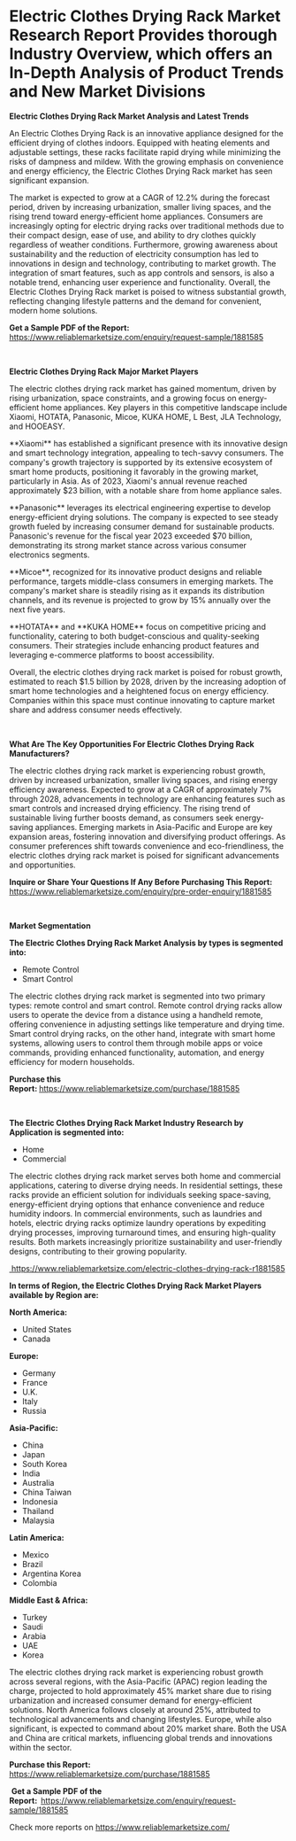 <p><h1>Electric Clothes Drying Rack Market Research Report Provides thorough Industry Overview, which offers an In-Depth Analysis of Product Trends and New Market Divisions</h1></p><p><strong>Electric Clothes Drying Rack Market Analysis and Latest Trends</strong></p>
<p><p>An Electric Clothes Drying Rack is an innovative appliance designed for the efficient drying of clothes indoors. Equipped with heating elements and adjustable settings, these racks facilitate rapid drying while minimizing the risks of dampness and mildew. With the growing emphasis on convenience and energy efficiency, the Electric Clothes Drying Rack market has seen significant expansion.</p><p>The market is expected to grow at a CAGR of 12.2% during the forecast period, driven by increasing urbanization, smaller living spaces, and the rising trend toward energy-efficient home appliances. Consumers are increasingly opting for electric drying racks over traditional methods due to their compact design, ease of use, and ability to dry clothes quickly regardless of weather conditions. Furthermore, growing awareness about sustainability and the reduction of electricity consumption has led to innovations in design and technology, contributing to market growth. The integration of smart features, such as app controls and sensors, is also a notable trend, enhancing user experience and functionality. Overall, the Electric Clothes Drying Rack market is poised to witness substantial growth, reflecting changing lifestyle patterns and the demand for convenient, modern home solutions.</p></p>
<p><strong>Get a Sample PDF of the Report:&nbsp;</strong> <a href="https://www.reliablemarketsize.com/enquiry/request-sample/1881585?utm_campaign=1886&utm_medium=2&utm_source=Github&utm_content=ia&utm_term=14022025&utm_id=electric-clothes-drying-rack">https://www.reliablemarketsize.com/enquiry/request-sample/1881585</a></p>
<p>&nbsp;</p>
<p><strong>Electric Clothes Drying Rack Major Market Players</strong></p>
<p><p>The electric clothes drying rack market has gained momentum, driven by rising urbanization, space constraints, and a growing focus on energy-efficient home appliances. Key players in this competitive landscape include Xiaomi, HOTATA, Panasonic, Micoe, KUKA HOME, L Best, JLA Technology, and HOOEASY.</p><p>**Xiaomi** has established a significant presence with its innovative design and smart technology integration, appealing to tech-savvy consumers. The company's growth trajectory is supported by its extensive ecosystem of smart home products, positioning it favorably in the growing market, particularly in Asia. As of 2023, Xiaomi's annual revenue reached approximately $23 billion, with a notable share from home appliance sales.</p><p>**Panasonic** leverages its electrical engineering expertise to develop energy-efficient drying solutions. The company is expected to see steady growth fueled by increasing consumer demand for sustainable products. Panasonic's revenue for the fiscal year 2023 exceeded $70 billion, demonstrating its strong market stance across various consumer electronics segments.</p><p>**Micoe**, recognized for its innovative product designs and reliable performance, targets middle-class consumers in emerging markets. The company's market share is steadily rising as it expands its distribution channels, and its revenue is projected to grow by 15% annually over the next five years.</p><p>**HOTATA** and **KUKA HOME** focus on competitive pricing and functionality, catering to both budget-conscious and quality-seeking consumers. Their strategies include enhancing product features and leveraging e-commerce platforms to boost accessibility.</p><p>Overall, the electric clothes drying rack market is poised for robust growth, estimated to reach $1.5 billion by 2028, driven by the increasing adoption of smart home technologies and a heightened focus on energy efficiency. Companies within this space must continue innovating to capture market share and address consumer needs effectively.</p></p>
<p>&nbsp;</p>
<p><strong>What Are The Key Opportunities For Electric Clothes Drying Rack Manufacturers?</strong></p>
<p><p>The electric clothes drying rack market is experiencing robust growth, driven by increased urbanization, smaller living spaces, and rising energy efficiency awareness. Expected to grow at a CAGR of approximately 7% through 2028, advancements in technology are enhancing features such as smart controls and increased drying efficiency. The rising trend of sustainable living further boosts demand, as consumers seek energy-saving appliances. Emerging markets in Asia-Pacific and Europe are key expansion areas, fostering innovation and diversifying product offerings. As consumer preferences shift towards convenience and eco-friendliness, the electric clothes drying rack market is poised for significant advancements and opportunities.</p></p>
<p><strong>Inquire or Share Your Questions If Any Before Purchasing This Report:</strong> <a href="https://www.reliablemarketsize.com/enquiry/pre-order-enquiry/1881585?utm_campaign=1886&utm_medium=2&utm_source=Github&utm_content=ia&utm_term=14022025&utm_id=electric-clothes-drying-rack">https://www.reliablemarketsize.com/enquiry/pre-order-enquiry/1881585</a></p>
<p>&nbsp;</p>
<p><strong>Market Segmentation</strong></p>
<p><strong>The Electric Clothes Drying Rack Market Analysis by types is segmented into:</strong></p>
<p><ul><li>Remote Control</li><li>Smart Control</li></ul></p>
<p><p>The electric clothes drying rack market is segmented into two primary types: remote control and smart control. Remote control drying racks allow users to operate the device from a distance using a handheld remote, offering convenience in adjusting settings like temperature and drying time. Smart control drying racks, on the other hand, integrate with smart home systems, allowing users to control them through mobile apps or voice commands, providing enhanced functionality, automation, and energy efficiency for modern households.</p></p>
<p><strong>Purchase this Report:&nbsp;</strong><a href="https://www.reliablemarketsize.com/purchase/1881585?utm_campaign=1886&utm_medium=2&utm_source=Github&utm_content=ia&utm_term=14022025&utm_id=electric-clothes-drying-rack">https://www.reliablemarketsize.com/purchase/1881585</a></p>
<p>&nbsp;</p>
<p><strong>The Electric Clothes Drying Rack Market Industry Research by Application is segmented into:</strong></p>
<p><ul><li>Home</li><li>Commercial</li></ul></p>
<p><p>The electric clothes drying rack market serves both home and commercial applications, catering to diverse drying needs. In residential settings, these racks provide an efficient solution for individuals seeking space-saving, energy-efficient drying options that enhance convenience and reduce humidity indoors. In commercial environments, such as laundries and hotels, electric drying racks optimize laundry operations by expediting drying processes, improving turnaround times, and ensuring high-quality results. Both markets increasingly prioritize sustainability and user-friendly designs, contributing to their growing popularity.</p></p>
<p><a href="https://www.reliablemarketsize.com/electric-clothes-drying-rack-r1881585?utm_campaign=1886&utm_medium=2&utm_source=Github&utm_content=ia&utm_term=14022025&utm_id=electric-clothes-drying-rack">&nbsp;https://www.reliablemarketsize.com/electric-clothes-drying-rack-r1881585</a></p>
<p><strong>In terms of Region, the Electric Clothes Drying Rack Market Players available by Region are:</strong></p>
<p>
    <p> <strong> North America: </strong>
        <ul>
            <li>United States</li>
            <li>Canada</li>
        </ul>
        </p> 
    <p> <strong> Europe: </strong>
        <ul>
            <li>Germany</li>
            <li>France</li>
            <li>U.K.</li>
            <li>Italy</li>
            <li>Russia</li>
        </ul>
        </p> 
    <p> <strong> Asia-Pacific: </strong>
        <ul>
            <li>China</li>
            <li>Japan</li>
            <li>South Korea</li>
            <li>India</li>
            <li>Australia</li>
            <li>China Taiwan</li>
            <li>Indonesia</li>
            <li>Thailand</li>
            <li>Malaysia</li>
        </ul>
        </p> 
    <p> <strong> Latin America: </strong>
        <ul>
            <li>Mexico</li>
            <li>Brazil</li>
            <li>Argentina Korea</li>
            <li>Colombia</li>
        </ul>
        </p> 
    <p> <strong> Middle East & Africa: </strong>
        <ul>
            <li>Turkey</li>
            <li>Saudi</li>
            <li>Arabia</li>
            <li>UAE</li>
            <li>Korea</li>
        </ul>
    </p>
    </p>
<p><p>The electric clothes drying rack market is experiencing robust growth across several regions, with the Asia-Pacific (APAC) region leading the charge, projected to hold approximately 45% market share due to rising urbanization and increased consumer demand for energy-efficient solutions. North America follows closely at around 25%, attributed to technological advancements and changing lifestyles. Europe, while also significant, is expected to command about 20% market share. Both the USA and China are critical markets, influencing global trends and innovations within the sector.</p></p>
<p><strong>Purchase this Report: </strong><a href="https://www.reliablemarketsize.com/purchase/1881585?utm_campaign=1886&utm_medium=2&utm_source=Github&utm_content=ia&utm_term=14022025&utm_id=electric-clothes-drying-rack">https://www.reliablemarketsize.com/purchase/1881585</a></p>
<p>&nbsp;<strong>Get a Sample PDF of the Report:&nbsp;&nbsp;</strong><a href="https://www.reliablemarketsize.com/enquiry/request-sample/1881585?utm_campaign=1886&utm_medium=2&utm_source=Github&utm_content=ia&utm_term=14022025&utm_id=electric-clothes-drying-rack">https://www.reliablemarketsize.com/enquiry/request-sample/1881585</a></p>
<p><strong></strong></p>
<p>Check more reports on <a href="https://www.reliablemarketsize.com/?utm_campaign=1886&utm_medium=2&utm_source=Github&utm_content=ia&utm_term=14022025&utm_id=electric-clothes-drying-rack">https://www.reliablemarketsize.com/</a></p>